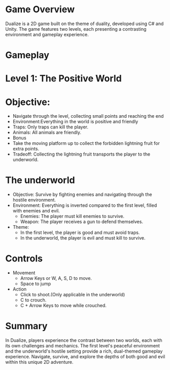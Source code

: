 # Game Overview
Dualize is a 2D game built on the theme of duality, developed using C# and Unity. The game features two levels, each presenting a contrasting environment and gameplay experience.
# Gameplay
# Level 1: The Positive World
  # Objective:  
 * Navigate through the level, collecting small points and reaching the end
 *  Environment:Everything in the world is positive and friendly
 *  Traps: Only traps can kill the player.
*   Animals: All animals are friendly.
* Bonus
* Take the moving platform up to collect the forbidden lightning fruit for extra points.
* Tradeoff: Collecting the lightning fruit transports the player to the underworld.

# The underworld
* Objective: Survive by fighting enemies and navigating through the hostile environment.
* Environment: Everything is inverted compared to the first level, filled with enemies and evil.
   * Enemies: The player must kill enemies to survive.
   * Weapon: The player receives a gun to defend themselves.
* Theme:
  * In the first level, the player is good and must avoid traps.
  * In the underworld, the player is evil and must kill to survive.

# Controls
* Movement
  * Arrow Keys or W, A, S, D to move.
  * Space to jump
* Action
  * Click to shoot.(Only applicable in the underworld)
  * C to crouch.
  * C + Arrow Keys to move while crouched.

# Summary
In Dualize, players experience the contrast between two worlds, each with its own challenges and mechanics. The first level's peaceful environment and the underworld's hostile setting provide a rich, dual-themed gameplay experience. Navigate, survive, and explore the depths of both good and evil within this unique 2D adventure.
